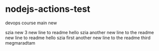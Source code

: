 # nodejs-actions-test

devops course main new

szia new 3
new line to readme hello szia
another new line to the readme
new line to readme hello szia
first
another new line to the readme third megmaradtam
